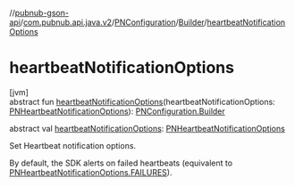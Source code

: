 //[pubnub-gson-api](../../../../index.md)/[com.pubnub.api.java.v2](../../index.md)/[PNConfiguration](../index.md)/[Builder](index.md)/[heartbeatNotificationOptions](heartbeat-notification-options.md)

# heartbeatNotificationOptions

[jvm]\
abstract fun [heartbeatNotificationOptions](heartbeat-notification-options.md)(heartbeatNotificationOptions: [PNHeartbeatNotificationOptions](../../../../../../pubnub-kotlin/pubnub-kotlin-api/pubnub-kotlin-api/com.pubnub.api.enums/-p-n-heartbeat-notification-options/index.md)): [PNConfiguration.Builder](index.md)

abstract val [heartbeatNotificationOptions](heartbeat-notification-options.md): [PNHeartbeatNotificationOptions](../../../../../../pubnub-kotlin/pubnub-kotlin-api/pubnub-kotlin-api/com.pubnub.api.enums/-p-n-heartbeat-notification-options/index.md)

Set Heartbeat notification options.

By default, the SDK alerts on failed heartbeats (equivalent to [PNHeartbeatNotificationOptions.FAILURES](../../../../../../pubnub-kotlin/pubnub-kotlin-api/pubnub-kotlin-api/com.pubnub.api.enums/-p-n-heartbeat-notification-options/-f-a-i-l-u-r-e-s/index.md)).
